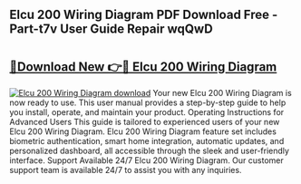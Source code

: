 ## Elcu 200 Wiring Diagram PDF Download Free - Part-t7v User Guide Repair wqQwD

# <h2><a href="http://dfntmu.blite.top/?on=Elcu+200+Wiring+Diagram">🔗Download New 👉🔴 Elcu 200 Wiring Diagram</a></h2>

[![Elcu 200 Wiring Diagram download](https://i.imgur.com/lujVjoI.png)](http://dfntmu.blite.top/?on=Elcu+200+Wiring+Diagram)
Your new Elcu 200 Wiring Diagram is now ready to use. This user manual provides a step-by-step guide to help you install, operate, and maintain your product. Operating Instructions for Advanced Users This guide is tailored to experienced users of your new Elcu 200 Wiring Diagram. Elcu 200 Wiring Diagram feature set includes biometric authentication, smart home integration, automatic updates, and personalized dashboard, all accessible through the sleek and user-friendly interface. Support Available 24/7 Elcu 200 Wiring Diagram. Our customer support team is available 24/7 to assist you with any inquiries.
